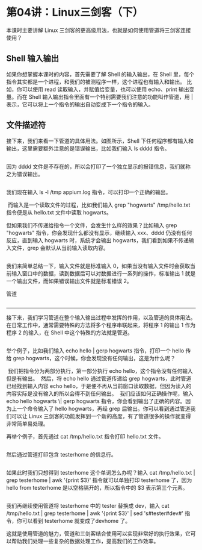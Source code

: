 # 第04讲：Linux三剑客（下）

本课时主要讲解 Linux 三剑客的更高级用法，也就是如何使用管道将三剑客连接使用？

Shell 输入输出
----------

如果你想掌握本课时的内容，首先需要了解 Shell 的输入输出，在 Shell 里，每个指令其实都是一个进程，和我们的被测程序一样，这个进程也有输入和输出。 比如，你可以使用 read 读取输入，并赋值给变量，也可以使用 echo、print 输出变量。而在 Shell 输入输出指令里面有一个特别需要我们注意的功能叫作管道，用 \| 表示，它可以将上一个指令的输出自动变成下一个指令的输入。

文件描述符
-----

接下来，我们来看一下管道的具体用法。如图所示，Shell 下任何程序都有输入和输出，这里需要额外注意的是错误输出，比如我们输入 ls dddd 指令。


<Image alt="" src="https://s0.lgstatic.com/i/image2/M01/AD/23/CgoB5l3czBiAQrPTAAJmF953Il8386.png"/> 


因为 dddd 文件是不存在的，所以会打印了一个独立显示的报错信息，我们就称之为错误输出。


<Image alt="" src="https://s0.lgstatic.com/i/image2/M01/AD/43/CgotOV3czCaAPOigAAI94SOIP8Q284.png"/> 


我们现在输入 ls -l /tmp appium.log 指令，可以打印一个正确的输出。


<Image alt="" src="https://s0.lgstatic.com/i/image2/M01/AD/43/CgotOV3czDOAQH4QAAJeXeuP_OE959.png"/> 
而输入是一个读取文件的过程，比如我们输入 grep "hogwarts" /tmp/hello.txt 指令便是从 hello.txt 文件中读取 hogwarts。


<Image alt="" src="https://s0.lgstatic.com/i/image2/M01/AD/23/CgoB5l3czD-ABCoWAAHsxWlG56g657.png"/> 


但如果我们不传递给指令一个文件，会发生什么样的效果？比如输入 grep "hogwarts" 指令，你会发现什么都没有显示，继续输入 xxx、dddd 仍没有任何反应，直到输入 hogwarts 时，系统才会输出 hogwarts，我们看到如果不传递输入文件，grep 会默认从当前输入读取内容。


<Image alt="" src="https://s0.lgstatic.com/i/image2/M01/AD/23/CgoB5l3czEmAZ0OHAAAu39KhXGc899.png"/> 


我们来简单总结一下，输入文件就是标准输入 0，如果当没有输入文件时会获取当前输入窗口中的数据，读到数据后可以对数据进行一系列的操作，标准输出 1 就是一个输出文件，而如果错误输出文件就是标准错误 2。

管道

<Image alt="" src="https://s0.lgstatic.com/i/image2/M01/AD/43/CgotOV3czFWAdLdxAAA6ljNKhhE539.png"/> 

-------------------------------------------------------------------------------------

接下来，我们学习管道在整个输入输出过程中发挥的作用，以及管道的具体用法。在日常工作中，通常需要特殊的方法将多个程序串联起来，将程序 1 的输出 1 作为程序 2 的输入，在 Shell 中这个特殊的方法就是管道。


<Image alt="" src="https://s0.lgstatic.com/i/image2/M01/AD/23/CgoB5l3czGCAP4CYAAHPxkU23_Y997.png"/> 


举个例子，比如我们输入 echo hello \| gerp hogwarts 指令，打印一个 hello 传给 grep hogwarts，这个时候，你会发现没有任何输出，这是为什么呢？


<Image alt="" src="https://s0.lgstatic.com/i/image2/M01/AD/23/CgoB5l3czG-APPCuAAHKJe8bVUg331.png"/> 
我们把指令分为两部分执行，第一部分执行 echo hello，这个指令没有任何输入但是有输出。


<Image alt="" src="https://s0.lgstatic.com/i/image2/M01/AD/43/CgotOV3czHyAC5P7AAHcF8HELcU211.png"/> 
然后，将 echo hello 通过管道传递给 grep hogwarts，此时管道已经找到输入内容 echo hello，于是便不再从当前窗口读取数据，但因为读入的内容实际是没有输入的所以会得不到任何输出。


<Image alt="" src="https://s0.lgstatic.com/i/image2/M01/AD/23/CgoB5l3czJKAXcksAAHlS8hzS9g985.png"/> 
我们应该如何正确操作呢，输入 echo hello hogwarts \| gerp hogwarts 指令，你会看到输出了正确的内容。因为上一个命令输入了 hello hogwarts，再经 grep 后输出。你可以看到通过管道我们可以让 Linux 三剑客的功能发挥到一个新的高度，有了管道很多的操作就变得非常简单易处理。


<Image alt="" src="https://s0.lgstatic.com/i/image2/M01/AD/23/CgoB5l3czKCAdhjzAAHmEnTiajE963.png"/> 


再举个例子，首先通过 cat /tmp/hello.txt 指令打印 hello.txt 文件。


<Image alt="" src="https://s0.lgstatic.com/i/image2/M01/AD/43/CgotOV3czKyAV6LNAAIYxUQ2cfk322.png"/> 


然后通过管道打印包含 testerhome 的信息行。


<Image alt="" src="https://s0.lgstatic.com/i/image2/M01/AD/43/CgotOV3czLaAMLMMAAJYe229DN0565.png"/> 


如果此时我们只想得到 testerhome 这个单词怎么办呢？输入 cat /tmp/hello.txt \| grep testerhome \| awk '{print $3}' 指令就可以单独打印 testerhome 了，因为 hello from testerhome 是以空格隔开的，所以指令中的 $3 表示第三个元素。


<Image alt="" src="https://s0.lgstatic.com/i/image2/M01/AD/43/CgotOV3czMCAbfmlAAKapT3G6Ps078.png"/> 


我们再继续使用管道将 testerhome 中的 tester 替换成 dev，输入 cat /tmp/hello.txt \| grep testerhome \| awk '{print $3}' \| sed 's#tester#dev#' 指令，你可以看到 testerhome 就变成了devhome 了。

这就是使用管道的魅力，管道和三剑客结合使用可以实现非常好的执行效果，它可以帮助我们处理一些复杂的数据处理工作，提高我们的工作效率。

